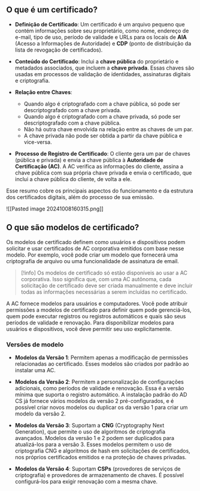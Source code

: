 ## O que é um certificado?
- **Definição de Certificado**: Um certificado é um arquivo pequeno que contém informações sobre seu proprietário, como nome, endereço de e-mail, tipo de uso, período de validade e URLs para os locais de **AIA** (Acesso a Informações de Autoridade) e **CDP** (ponto de distribuição da lista de revogação de certificados).

- **Conteúdo do Certificado**: Inclui a **chave pública** do proprietário e metadados associados, que incluem a **chave privada**. Essas chaves são usadas em processos de validação de identidades, assinaturas digitais e criptografia.

- **Relação entre Chaves**:
  - Quando algo é criptografado com a chave pública, só pode ser descriptografado com a chave privada.
  - Quando algo é criptografado com a chave privada, só pode ser descriptografado com a chave pública.
  - Não há outra chave envolvida na relação entre as chaves de um par.
  - A chave privada não pode ser obtida a partir da chave pública e vice-versa.

- **Processo de Registro de Certificado**: O cliente gera um par de chaves (pública e privada) e envia a chave pública à **Autoridade de Certificação (AC)**. A AC verifica as informações do cliente, assina a chave pública com sua própria chave privada e envia o certificado, que inclui a chave pública do cliente, de volta a ele.

Esse resumo cobre os principais aspectos do funcionamento e da estrutura dos certificados digitais, além do processo de sua emissão.

![[Pasted image 20241008160315.png]]

## O que são modelos de certificado?
Os modelos de certificado definem como usuários e dispositivos podem solicitar e usar certificados de AC corporativa emitidos com base nesse modelo. Por exemplo, você pode criar um modelo que fornecerá uma criptografia de arquivo ou uma funcionalidade de assinatura de email.

>[!info] Os modelos de certificado só estão disponíveis ao usar a AC corporativa. Isso significa que, com uma AC autônoma, cada solicitação de certificado deve ser criada manualmente e deve incluir todas as informações necessárias a serem incluídas no certificado.

A AC fornece modelos para usuários e computadores. Você pode atribuir permissões a modelos de certificado para definir quem pode gerenciá-los, quem pode executar registros ou registros automáticos e quais são seus períodos de validade e renovação. Para disponibilizar modelos para usuários e dispositivos, você deve permitir seu uso explicitamente.

### Versões de modelo
- **Modelos da Versão 1**: Permitem apenas a modificação de permissões relacionadas ao certificado. Esses modelos são criados por padrão ao instalar uma AC.
    
- **Modelos da Versão 2**: Permitem a personalização de configurações adicionais, como períodos de validade e renovação. Essa é a versão mínima que suporta o registro automático. A instalação padrão do AD CS já fornece vários modelos da versão 2 pré-configurados, e é possível criar novos modelos ou duplicar os da versão 1 para criar um modelo da versão 2.
    
- **Modelos da Versão 3**: Suportam a **CNG** (Cryptography Next Generation), que permite o uso de algoritmos de criptografia avançados. Modelos da versão 1 e 2 podem ser duplicados para atualizá-los para a versão 3. Esses modelos permitem o uso de criptografia CNG e algoritmos de hash em solicitações de certificados, nos próprios certificados emitidos e na proteção de chaves privadas.
    
- **Modelos da Versão 4**: Suportam **CSPs** (provedores de serviços de criptografia) e provedores de armazenamento de chaves. É possível configurá-los para exigir renovação com a mesma chave.









































